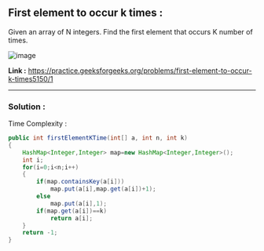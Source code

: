 ## First element to occur k times :
Given an array of N integers. Find the first element that occurs K number of times. 

![image](https://user-images.githubusercontent.com/23376002/160886007-9a62d65c-52e3-4a7e-857b-bd3bd7e7d797.png)

**Link :** https://practice.geeksforgeeks.org/problems/first-element-to-occur-k-times5150/1


-----------------------------------------------------------------------------------------------------------------------------------------------------


### Solution :

Time Complexity :


```java
public int firstElementKTime(int[] a, int n, int k) 
{ 
    HashMap<Integer,Integer> map=new HashMap<Integer,Integer>();
    int i;
    for(i=0;i<n;i++)
    {
        if(map.containsKey(a[i]))
            map.put(a[i],map.get(a[i])+1);
        else
            map.put(a[i],1);
        if(map.get(a[i])==k)
            return a[i];
    }
    return -1;
} 
```



